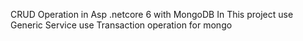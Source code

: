 CRUD Operation in Asp .netcore 6 with MongoDB
In This project use Generic Service
use Transaction operation for mongo
